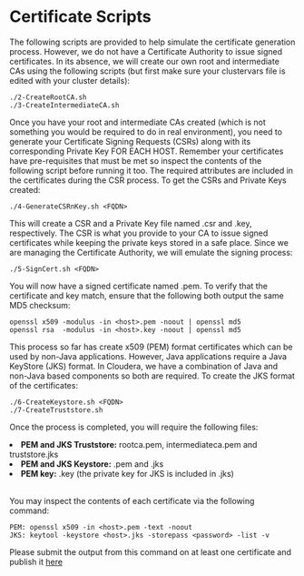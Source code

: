# Certificate Scripts

The following scripts are provided to help simulate the certificate generation process. However, we do not have a Certificate Authority to issue signed certificates. In its absence, we will create our own root and intermediate CAs using the following scripts (but first make sure your clustervars file is edited with your cluster details):

```
./2-CreateRootCA.sh
./3-CreateIntermediateCA.sh
```

Once you have your root and intermediate CAs created (which is not something you would be required to do in real environment), you need to generate your Certificate Signing Requests (CSRs) along with its corresponding Private Key FOR EACH HOST. Remember your certificates have pre-requisites that must be met so inspect the contents of the following script before running it too. The required attributes are included in the certificates during the CSR process. To get the CSRs and Private Keys created:

```
./4-GenerateCSRnKey.sh <FQDN>
```

This will create a CSR and a Private Key file named <host>.csr and <host>.key, respectively. The CSR is what you provide to your CA to issue signed certificates while keeping the private keys stored in a safe place. Since we are managing the Certificate Authority, we will emulate the signing process:

```
./5-SignCert.sh <FQDN>
```

You will now have a signed certificate named <host>.pem. To verify that the certificate and key match, ensure that the following both output the same MD5 checksum:

```
openssl x509 -modulus -in <host>.pem -noout | openssl md5
openssl rsa  -modulus -in <host>.key -noout | openssl md5
```

This process so far has create x509 (PEM) format certificates which can be used by non-Java applications. However, Java applications require a Java KeyStore (JKS) format. In Cloudera, we have a combination of Java and non-Java based components so both are required. To create the JKS format of the certificates:

```
./6-CreateKeystore.sh <FQDN>
./7-CreateTruststore.sh
```

Once the process is completed, you will require the following files:

<li><b>PEM and JKS Truststore:</b> rootca.pem, intermediateca.pem and truststore.jks</li>
<li><b>PEM and JKS Keystore:</b> <host>.pem and <host>.jks</li>
<li><b>PEM key:</b> <host>.key (the private key for JKS is included in <host>.jks)</li>

<br/>

You may inspect the contents of each certificate via the following command:

```
PEM: openssl x509 -in <host>.pem -text -noout
JKS: keytool -keystore <host>.jks -storepass <password> -list -v
```

Please submit the output from this command on at least one certificate and publish it <a href="output.txt">here</a>
